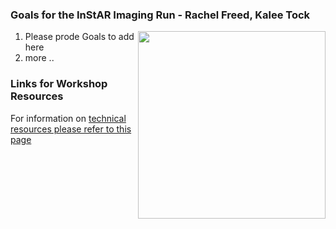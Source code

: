 ### Goals for the InStAR Imaging Run - Rachel Freed, Kalee Tock

<img src="ring.png" align="right" width=300px />

1. Please prode Goals to add here
1. more ..

### Links for Workshop Resources

For information on [technical resources please refer to this page](https://chandrunarayan.github.io/Mt-Wilson-Workshops/#links-for-workshop-resources)